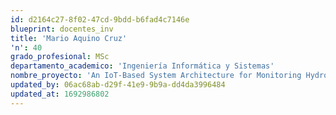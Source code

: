 ```yaml
---
id: d2164c27-8f02-47cd-9bdd-b6fad4c7146e
blueprint: docentes_inv
title: 'Mario Aquino Cruz'
'n': 40
grado_profesional: MSc
departamento_academico: 'Ingeniería Informática y Sistemas'
nombre_proyecto: 'An IoT-Based System Architecture for Monitoring Hydroponic Growing in Urban Agriculture'
updated_by: 06ac68ab-d29f-41e9-9b9a-dd4da3996484
updated_at: 1692986802
---
```

